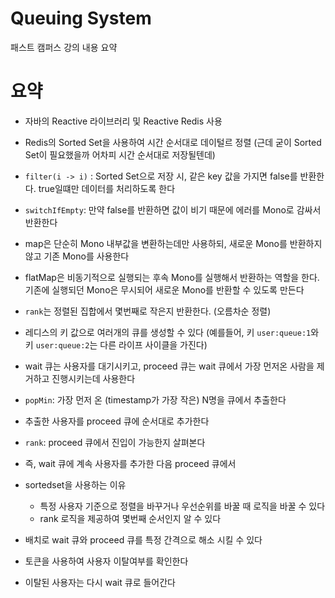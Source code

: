 # Queuing System

패스트 캠퍼스 강의 내용 요약

# 요약
- 자바의 Reactive 라이브러리 및 Reactive Redis 사용
- Redis의 Sorted Set을 사용하여 시간 순서대로 데이털르 정렬 (근데 굳이 Sorted Set이 필요했을까 어차피 시간 순서대로 저장될텐데)
- `filter(i -> i)` : Sorted Set으로 저장 시, 같은 key 값을 가지면 false를 반환한다. true일떄만 데이터를 처리하도록 한다
- `switchIfEmpty`: 만약 false를 반환하면 값이 비기 때문에 에러를 Mono로 감싸서 반환한다
- map은 단순히 Mono 내부값을 변환하는데만 사용하되, 새로운 Mono를 반환하지 않고 기존 Mono를 사용한다
- flatMap은 비동기적으로 실행되는 후속 Mono를 실행해서 반환하는 역할을 한다. 기존에 실행되던 Mono<Boolean>은 무시되어 새로운 Mono를 반환할 수 있도록 만든다
- `rank`는 정렬된 집합에서 몇번째로 작은지 반환한다. (오름차순 정렬)
- 레디스의 키 값으로 여러개의 큐를 생성할 수 있다 (예를들어, 키 `user:queue:1`와 키 `user:queue:2`는 다른 라이프 사이클을 가진다)

- wait 큐는 사용자를 대기시키고, proceed 큐는 wait 큐에서 가장 먼저온 사람을 제거하고 진행시키는데 사용한다
- `popMin`: 가장 먼저 온 (timestamp가 가장 작은) N명을 큐에서 추출한다
- 추출한 사용자를 proceed 큐에 순서대로 추가한다
- `rank`: proceed 큐에서 진입이 가능한지 살펴본다
- 즉, wait 큐에 계속 사용자를 추가한 다음 proceed 큐에서 
- sortedset을 사용하는 이유
    - 특정 사용자 기준으로 정렬을 바꾸거나 우선순위를 바꿀 때 로직을 바꿀 수 있다
    - rank 로직을 제공하여 몇번째 순서인지 알 수 있다

- 배치로 wait 큐와 proceed 큐를 특정 간격으로 해소 시킬 수 있다
- 토큰을 사용하여 사용자 이탈여부를 확인한다
- 이탈된 사용자는 다시 wait 큐로 들어간다